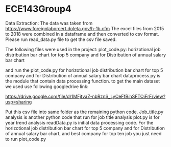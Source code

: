 # ECE143Group4

Data Extraction: 
The data was taken from https://www.foreignlaborcert.doleta.gov/h-1b.cfm
The excel files from 2015 to 2018 were combined in a dataframe and then converted to csv format. Please run read_data.py file to get the csv file saved. 

The following files were used in the project:
plot_code.py: horizotional job distribution bar chart for top 5 company
and for Distribution of annual salary bar chart



and run the plot_code.py for horizotional job distribution bar chart for top 5 company
and for Distribution of annual salary bar chart
dataprocess.py is the module that contain data processing function.
to get the main dataset we used  use following googledrive link:



https://drive.google.com/file/d/1MFjtvaZ-nbRznS_LyCeFfBihSFTOiFrF/view?usp=sharing


Put this csv file into same folder as the remaining python code.
Job_title.py analysis is another python code that run for job title analysis
plot.py is for year trend analysis
readData.py is initial data processing code.
For the horizotional job distribution bar chart for top 5 company 
and for Distribution of annual salary bar chart, and best company for top ten job
you just need to run  plot_code.py
